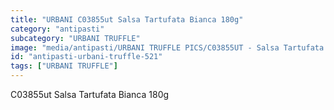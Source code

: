 ```yaml
---
title: "URBANI C03855ut Salsa Tartufata Bianca 180g"
category: "antipasti"
subcategory: "URBANI TRUFFLE"
image: "media/antipasti/URBANI TRUFFLE PICS/C03855UT - Salsa Tartufata bianca 180g.jpg"
id: "antipasti-urbani-truffle-521"
tags: ["URBANI TRUFFLE"]
---
```


C03855ut Salsa Tartufata Bianca 180g
